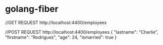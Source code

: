 # golang-fiber

//GET REQUEST
http://localhost:4400/employees

//POST REQUEST
http://localhost:4400/employees
{
        "lastname": "Charlie",
        "firstname": "Rodriguez",
        "age": 24,
        "ismarried": true
}
